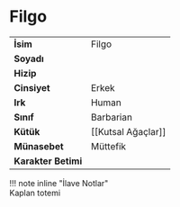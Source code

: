 # Filgo   
|  |  |  
|---|---|  
| **İsim** | Filgo |  
| **Soyadı** |  |  
| **Hizip** |  |  
| **Cinsiyet** | Erkek |  
| **Irk** | Human |  
| **Sınıf** | Barbarian |  
| **Kütük** | [[Kutsal Ağaçlar]] |  
| **Münasebet** | Müttefik |  
| **Karakter Betimi** |  |  
  
  
!!! note inline "İlave Notlar"  
	Kaplan totemi  
  
  
